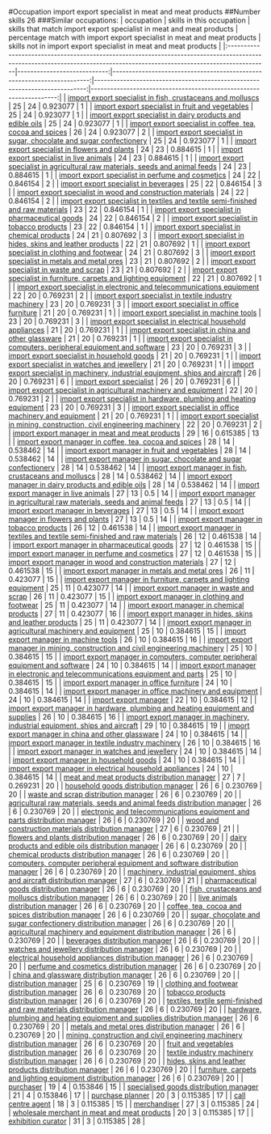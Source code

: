 #Occupation import export specialist in meat and meat products
##Number skills 26
###Similar occupations:
| occupation                                                                                                                                                              |   skills in this occupation |   skills that match import export specialist in meat and meat products |   percentage match with import export specialist in meat and meat products |   skills not in import export specialist in meat and meat products |
|:------------------------------------------------------------------------------------------------------------------------------------------------------------------------|----------------------------:|-----------------------------------------------------------------------:|---------------------------------------------------------------------------:|-------------------------------------------------------------------:|
| [import export specialist in  fish, crustaceans and molluscs](import_export_specialist_in__fish,_crustaceans_and_molluscs.md)                                           |                          25 |                                                                     24 |                                                                   0.923077 |                                                                  1 |
| [import export specialist in fruit and vegetables](import_export_specialist_in_fruit_and_vegetables.md)                                                                 |                          25 |                                                                     24 |                                                                   0.923077 |                                                                  1 |
| [import export specialist in dairy products and edible oils](import_export_specialist_in_dairy_products_and_edible_oils.md)                                             |                          25 |                                                                     24 |                                                                   0.923077 |                                                                  1 |
| [import export specialist in coffee, tea, cocoa and spices](import_export_specialist_in_coffee,_tea,_cocoa_and_spices.md)                                               |                          26 |                                                                     24 |                                                                   0.923077 |                                                                  2 |
| [import export specialist in sugar, chocolate and sugar confectionery](import_export_specialist_in_sugar,_chocolate_and_sugar_confectionery.md)                         |                          25 |                                                                     24 |                                                                   0.923077 |                                                                  1 |
| [import export specialist in flowers and plants](import_export_specialist_in_flowers_and_plants.md)                                                                     |                          24 |                                                                     23 |                                                                   0.884615 |                                                                  1 |
| [import export specialist in live animals](import_export_specialist_in_live_animals.md)                                                                                 |                          24 |                                                                     23 |                                                                   0.884615 |                                                                  1 |
| [import export specialist in agricultural raw materials, seeds and animal feeds](import_export_specialist_in_agricultural_raw_materials,_seeds_and_animal_feeds.md)     |                          24 |                                                                     23 |                                                                   0.884615 |                                                                  1 |
| [import export specialist in perfume and cosmetics](import_export_specialist_in_perfume_and_cosmetics.md)                                                               |                          24 |                                                                     22 |                                                                   0.846154 |                                                                  2 |
| [import export specialist in beverages](import_export_specialist_in_beverages.md)                                                                                       |                          25 |                                                                     22 |                                                                   0.846154 |                                                                  3 |
| [import export specialist in wood and construction materials](import_export_specialist_in_wood_and_construction_materials.md)                                           |                          24 |                                                                     22 |                                                                   0.846154 |                                                                  2 |
| [import export specialist in textiles and textile semi-finished and raw materials](import_export_specialist_in_textiles_and_textile_semi-finished_and_raw_materials.md) |                          23 |                                                                     22 |                                                                   0.846154 |                                                                  1 |
| [import export specialist in pharmaceutical goods](import_export_specialist_in_pharmaceutical_goods.md)                                                                 |                          24 |                                                                     22 |                                                                   0.846154 |                                                                  2 |
| [import export specialist in tobacco products](import_export_specialist_in_tobacco_products.md)                                                                         |                          23 |                                                                     22 |                                                                   0.846154 |                                                                  1 |
| [import export specialist in chemical products](import_export_specialist_in_chemical_products.md)                                                                       |                          24 |                                                                     21 |                                                                   0.807692 |                                                                  3 |
| [import export specialist in hides, skins and leather products](import_export_specialist_in_hides,_skins_and_leather_products.md)                                       |                          22 |                                                                     21 |                                                                   0.807692 |                                                                  1 |
| [import export specialist in clothing and footwear](import_export_specialist_in_clothing_and_footwear.md)                                                               |                          24 |                                                                     21 |                                                                   0.807692 |                                                                  3 |
| [import export specialist in metals and metal ores](import_export_specialist_in_metals_and_metal_ores.md)                                                               |                          23 |                                                                     21 |                                                                   0.807692 |                                                                  2 |
| [import export specialist in waste and scrap](import_export_specialist_in_waste_and_scrap.md)                                                                           |                          23 |                                                                     21 |                                                                   0.807692 |                                                                  2 |
| [import export specialist in furniture, carpets and lighting equipment](import_export_specialist_in_furniture,_carpets_and_lighting_equipment.md)                       |                          22 |                                                                     21 |                                                                   0.807692 |                                                                  1 |
| [import export specialist in electronic and telecommunications equipment](import_export_specialist_in_electronic_and_telecommunications_equipment.md)                   |                          22 |                                                                     20 |                                                                   0.769231 |                                                                  2 |
| [import export specialist in textile industry machinery](import_export_specialist_in_textile_industry_machinery.md)                                                     |                          23 |                                                                     20 |                                                                   0.769231 |                                                                  3 |
| [import export specialist in office furniture](import_export_specialist_in_office_furniture.md)                                                                         |                          21 |                                                                     20 |                                                                   0.769231 |                                                                  1 |
| [import export specialist in machine tools](import_export_specialist_in_machine_tools.md)                                                                               |                          23 |                                                                     20 |                                                                   0.769231 |                                                                  3 |
| [import export specialist in electrical household appliances](import_export_specialist_in_electrical_household_appliances.md)                                           |                          21 |                                                                     20 |                                                                   0.769231 |                                                                  1 |
| [import export specialist in china and other glassware](import_export_specialist_in_china_and_other_glassware.md)                                                       |                          21 |                                                                     20 |                                                                   0.769231 |                                                                  1 |
| [import export specialist in computers, peripheral equipment and software](import_export_specialist_in_computers,_peripheral_equipment_and_software.md)                 |                          23 |                                                                     20 |                                                                   0.769231 |                                                                  3 |
| [import export specialist in household goods](import_export_specialist_in_household_goods.md)                                                                           |                          21 |                                                                     20 |                                                                   0.769231 |                                                                  1 |
| [import export specialist in watches and jewellery](import_export_specialist_in_watches_and_jewellery.md)                                                               |                          21 |                                                                     20 |                                                                   0.769231 |                                                                  1 |
| [import export specialist in machinery, industrial equipment, ships and aircraft](import_export_specialist_in_machinery,_industrial_equipment,_ships_and_aircraft.md)   |                          26 |                                                                     20 |                                                                   0.769231 |                                                                  6 |
| [import export specialist](import_export_specialist.md)                                                                                                                 |                          26 |                                                                     20 |                                                                   0.769231 |                                                                  6 |
| [import export specialist in agricultural machinery and equipment](import_export_specialist_in_agricultural_machinery_and_equipment.md)                                 |                          22 |                                                                     20 |                                                                   0.769231 |                                                                  2 |
| [import export specialist in hardware, plumbing and heating equipment](import_export_specialist_in_hardware,_plumbing_and_heating_equipment.md)                         |                          23 |                                                                     20 |                                                                   0.769231 |                                                                  3 |
| [import export specialist in office machinery and equipment](import_export_specialist_in_office_machinery_and_equipment.md)                                             |                          21 |                                                                     20 |                                                                   0.769231 |                                                                  1 |
| [import export specialist in mining, construction, civil engineering machinery](import_export_specialist_in_mining,_construction,_civil_engineering_machinery.md)       |                          22 |                                                                     20 |                                                                   0.769231 |                                                                  2 |
| [import export manager in meat and meat products](import_export_manager_in_meat_and_meat_products.md)                                                                   |                          29 |                                                                     16 |                                                                   0.615385 |                                                                 13 |
| [import export manager in coffee, tea, cocoa and spices](import_export_manager_in_coffee,_tea,_cocoa_and_spices.md)                                                     |                          28 |                                                                     14 |                                                                   0.538462 |                                                                 14 |
| [import export manager in fruit and vegetables](import_export_manager_in_fruit_and_vegetables.md)                                                                       |                          28 |                                                                     14 |                                                                   0.538462 |                                                                 14 |
| [import export manager in sugar, chocolate and sugar confectionery](import_export_manager_in_sugar,_chocolate_and_sugar_confectionery.md)                               |                          28 |                                                                     14 |                                                                   0.538462 |                                                                 14 |
| [import export manager in fish, crustaceans and molluscs](import_export_manager_in_fish,_crustaceans_and_molluscs.md)                                                   |                          28 |                                                                     14 |                                                                   0.538462 |                                                                 14 |
| [import export manager in dairy products and edible oils](import_export_manager_in_dairy_products_and_edible_oils.md)                                                   |                          28 |                                                                     14 |                                                                   0.538462 |                                                                 14 |
| [import export manager in live animals](import_export_manager_in_live_animals.md)                                                                                       |                          27 |                                                                     13 |                                                                   0.5      |                                                                 14 |
| [import export manager in agricultural raw materials, seeds and animal feeds](import_export_manager_in_agricultural_raw_materials,_seeds_and_animal_feeds.md)           |                          27 |                                                                     13 |                                                                   0.5      |                                                                 14 |
| [import export manager in beverages](import_export_manager_in_beverages.md)                                                                                             |                          27 |                                                                     13 |                                                                   0.5      |                                                                 14 |
| [import export manager in flowers and plants](import_export_manager_in_flowers_and_plants.md)                                                                           |                          27 |                                                                     13 |                                                                   0.5      |                                                                 14 |
| [import export manager in tobacco products](import_export_manager_in_tobacco_products.md)                                                                               |                          26 |                                                                     12 |                                                                   0.461538 |                                                                 14 |
| [import export manager in textiles and textile semi-finished and raw materials](import_export_manager_in_textiles_and_textile_semi-finished_and_raw_materials.md)       |                          26 |                                                                     12 |                                                                   0.461538 |                                                                 14 |
| [import export manager in pharmaceutical goods](import_export_manager_in_pharmaceutical_goods.md)                                                                       |                          27 |                                                                     12 |                                                                   0.461538 |                                                                 15 |
| [import export manager in perfume and cosmetics](import_export_manager_in_perfume_and_cosmetics.md)                                                                     |                          27 |                                                                     12 |                                                                   0.461538 |                                                                 15 |
| [import export manager in wood and construction materials](import_export_manager_in_wood_and_construction_materials.md)                                                 |                          27 |                                                                     12 |                                                                   0.461538 |                                                                 15 |
| [import export manager in metals and metal ores](import_export_manager_in_metals_and_metal_ores.md)                                                                     |                          26 |                                                                     11 |                                                                   0.423077 |                                                                 15 |
| [import export manager in furniture, carpets and lighting equipment](import_export_manager_in_furniture,_carpets_and_lighting_equipment.md)                             |                          25 |                                                                     11 |                                                                   0.423077 |                                                                 14 |
| [import export manager in waste and scrap](import_export_manager_in_waste_and_scrap.md)                                                                                 |                          26 |                                                                     11 |                                                                   0.423077 |                                                                 15 |
| [import export manager in clothing and footwear](import_export_manager_in_clothing_and_footwear.md)                                                                     |                          25 |                                                                     11 |                                                                   0.423077 |                                                                 14 |
| [import export manager in chemical products](import_export_manager_in_chemical_products.md)                                                                             |                          27 |                                                                     11 |                                                                   0.423077 |                                                                 16 |
| [import export manager in hides, skins and leather products](import_export_manager_in_hides,_skins_and_leather_products.md)                                             |                          25 |                                                                     11 |                                                                   0.423077 |                                                                 14 |
| [import export manager in agricultural machinery and equipment](import_export_manager_in_agricultural_machinery_and_equipment.md)                                       |                          25 |                                                                     10 |                                                                   0.384615 |                                                                 15 |
| [import export manager in machine tools](import_export_manager_in_machine_tools.md)                                                                                     |                          26 |                                                                     10 |                                                                   0.384615 |                                                                 16 |
| [import export manager in mining, construction and civil engineering machinery](import_export_manager_in_mining,_construction_and_civil_engineering_machinery.md)       |                          25 |                                                                     10 |                                                                   0.384615 |                                                                 15 |
| [import export manager in computers, computer peripheral equipment and software](import_export_manager_in_computers,_computer_peripheral_equipment_and_software.md)     |                          24 |                                                                     10 |                                                                   0.384615 |                                                                 14 |
| [import export manager in electronic and telecommunications equipment and parts](import_export_manager_in_electronic_and_telecommunications_equipment_and_parts.md)     |                          25 |                                                                     10 |                                                                   0.384615 |                                                                 15 |
| [import export manager in office furniture](import_export_manager_in_office_furniture.md)                                                                               |                          24 |                                                                     10 |                                                                   0.384615 |                                                                 14 |
| [import export manager in office machinery and equipment](import_export_manager_in_office_machinery_and_equipment.md)                                                   |                          24 |                                                                     10 |                                                                   0.384615 |                                                                 14 |
| [import export manager](import_export_manager.md)                                                                                                                       |                          22 |                                                                     10 |                                                                   0.384615 |                                                                 12 |
| [import export manager in hardware, plumbing and heating equipment and supplies](import_export_manager_in_hardware,_plumbing_and_heating_equipment_and_supplies.md)     |                          26 |                                                                     10 |                                                                   0.384615 |                                                                 16 |
| [import export manager in machinery, industrial equipment, ships and aircraft](import_export_manager_in_machinery,_industrial_equipment,_ships_and_aircraft.md)         |                          29 |                                                                     10 |                                                                   0.384615 |                                                                 19 |
| [import export manager in china and other glassware](import_export_manager_in_china_and_other_glassware.md)                                                             |                          24 |                                                                     10 |                                                                   0.384615 |                                                                 14 |
| [import export manager in textile industry machinery](import_export_manager_in_textile_industry_machinery.md)                                                           |                          26 |                                                                     10 |                                                                   0.384615 |                                                                 16 |
| [import export manager in watches and jewellery](import_export_manager_in_watches_and_jewellery.md)                                                                     |                          24 |                                                                     10 |                                                                   0.384615 |                                                                 14 |
| [import export manager in household goods](import_export_manager_in_household_goods.md)                                                                                 |                          24 |                                                                     10 |                                                                   0.384615 |                                                                 14 |
| [import export manager in electrical household appliances](import_export_manager_in_electrical_household_appliances.md)                                                 |                          24 |                                                                     10 |                                                                   0.384615 |                                                                 14 |
| [meat and meat products distribution manager](meat_and_meat_products_distribution_manager.md)                                                                           |                          27 |                                                                      7 |                                                                   0.269231 |                                                                 20 |
| [household goods distribution manager](household_goods_distribution_manager.md)                                                                                         |                          26 |                                                                      6 |                                                                   0.230769 |                                                                 20 |
| [waste and scrap distribution manager](waste_and_scrap_distribution_manager.md)                                                                                         |                          26 |                                                                      6 |                                                                   0.230769 |                                                                 20 |
| [agricultural raw materials, seeds and animal feeds distribution manager](agricultural_raw_materials,_seeds_and_animal_feeds_distribution_manager.md)                   |                          26 |                                                                      6 |                                                                   0.230769 |                                                                 20 |
| [electronic and telecommunications equipment and parts distribution manager](electronic_and_telecommunications_equipment_and_parts_distribution_manager.md)             |                          26 |                                                                      6 |                                                                   0.230769 |                                                                 20 |
| [wood and construction materials distribution manager](wood_and_construction_materials_distribution_manager.md)                                                         |                          27 |                                                                      6 |                                                                   0.230769 |                                                                 21 |
| [flowers and plants distribution manager](flowers_and_plants_distribution_manager.md)                                                                                   |                          26 |                                                                      6 |                                                                   0.230769 |                                                                 20 |
| [dairy products and edible oils distribution manager](dairy_products_and_edible_oils_distribution_manager.md)                                                           |                          26 |                                                                      6 |                                                                   0.230769 |                                                                 20 |
| [chemical products distribution manager](chemical_products_distribution_manager.md)                                                                                     |                          26 |                                                                      6 |                                                                   0.230769 |                                                                 20 |
| [computers, computer peripheral equipment and software distribution manager](computers,_computer_peripheral_equipment_and_software_distribution_manager.md)             |                          26 |                                                                      6 |                                                                   0.230769 |                                                                 20 |
| [machinery, industrial equipment, ships and aircraft distribution manager](machinery,_industrial_equipment,_ships_and_aircraft_distribution_manager.md)                 |                          27 |                                                                      6 |                                                                   0.230769 |                                                                 21 |
| [pharmaceutical goods distribution manager](pharmaceutical_goods_distribution_manager.md)                                                                               |                          26 |                                                                      6 |                                                                   0.230769 |                                                                 20 |
| [fish, crustaceans and molluscs distribution manager](fish,_crustaceans_and_molluscs_distribution_manager.md)                                                           |                          26 |                                                                      6 |                                                                   0.230769 |                                                                 20 |
| [live animals distribution manager](live_animals_distribution_manager.md)                                                                                               |                          26 |                                                                      6 |                                                                   0.230769 |                                                                 20 |
| [coffee, tea, cocoa and spices distribution manager](coffee,_tea,_cocoa_and_spices_distribution_manager.md)                                                             |                          26 |                                                                      6 |                                                                   0.230769 |                                                                 20 |
| [sugar, chocolate and sugar confectionery distribution manager](sugar,_chocolate_and_sugar_confectionery_distribution_manager.md)                                       |                          26 |                                                                      6 |                                                                   0.230769 |                                                                 20 |
| [agricultural machinery and equipment distribution manager](agricultural_machinery_and_equipment_distribution_manager.md)                                               |                          26 |                                                                      6 |                                                                   0.230769 |                                                                 20 |
| [beverages distribution manager](beverages_distribution_manager.md)                                                                                                     |                          26 |                                                                      6 |                                                                   0.230769 |                                                                 20 |
| [watches and jewellery distribution manager](watches_and_jewellery_distribution_manager.md)                                                                             |                          26 |                                                                      6 |                                                                   0.230769 |                                                                 20 |
| [electrical household appliances distribution manager](electrical_household_appliances_distribution_manager.md)                                                         |                          26 |                                                                      6 |                                                                   0.230769 |                                                                 20 |
| [perfume and cosmetics distribution manager](perfume_and_cosmetics_distribution_manager.md)                                                                             |                          26 |                                                                      6 |                                                                   0.230769 |                                                                 20 |
| [china and glassware distribution manager](china_and_glassware_distribution_manager.md)                                                                                 |                          26 |                                                                      6 |                                                                   0.230769 |                                                                 20 |
| [distribution manager](distribution_manager.md)                                                                                                                         |                          25 |                                                                      6 |                                                                   0.230769 |                                                                 19 |
| [clothing and footwear distribution manager](clothing_and_footwear_distribution_manager.md)                                                                             |                          26 |                                                                      6 |                                                                   0.230769 |                                                                 20 |
| [tobacco products distribution manager](tobacco_products_distribution_manager.md)                                                                                       |                          26 |                                                                      6 |                                                                   0.230769 |                                                                 20 |
| [textiles, textile semi-finished and raw materials distribution manager](textiles,_textile_semi-finished_and_raw_materials_distribution_manager.md)                     |                          26 |                                                                      6 |                                                                   0.230769 |                                                                 20 |
| [hardware, plumbing and heating equipment and supplies distribution manager](hardware,_plumbing_and_heating_equipment_and_supplies_distribution_manager.md)             |                          26 |                                                                      6 |                                                                   0.230769 |                                                                 20 |
| [metals and metal ores distribution manager](metals_and_metal_ores_distribution_manager.md)                                                                             |                          26 |                                                                      6 |                                                                   0.230769 |                                                                 20 |
| [mining, construction and civil engineering machinery distribution manager](mining,_construction_and_civil_engineering_machinery_distribution_manager.md)               |                          26 |                                                                      6 |                                                                   0.230769 |                                                                 20 |
| [fruit and vegetables distribution manager](fruit_and_vegetables_distribution_manager.md)                                                                               |                          26 |                                                                      6 |                                                                   0.230769 |                                                                 20 |
| [textile industry machinery distribution manager](textile_industry_machinery_distribution_manager.md)                                                                   |                          26 |                                                                      6 |                                                                   0.230769 |                                                                 20 |
| [hides, skins and leather products distribution manager](hides,_skins_and_leather_products_distribution_manager.md)                                                     |                          26 |                                                                      6 |                                                                   0.230769 |                                                                 20 |
| [furniture, carpets and lighting equipment distribution manager](furniture,_carpets_and_lighting_equipment_distribution_manager.md)                                     |                          26 |                                                                      6 |                                                                   0.230769 |                                                                 20 |
| [purchaser](purchaser.md)                                                                                                                                               |                          19 |                                                                      4 |                                                                   0.153846 |                                                                 15 |
| [specialised goods distribution manager](specialised_goods_distribution_manager.md)                                                                                     |                          21 |                                                                      4 |                                                                   0.153846 |                                                                 17 |
| [purchase planner](purchase_planner.md)                                                                                                                                 |                          20 |                                                                      3 |                                                                   0.115385 |                                                                 17 |
| [call centre agent](call_centre_agent.md)                                                                                                                               |                          18 |                                                                      3 |                                                                   0.115385 |                                                                 15 |
| [merchandiser](merchandiser.md)                                                                                                                                         |                          27 |                                                                      3 |                                                                   0.115385 |                                                                 24 |
| [wholesale merchant in meat and meat products](wholesale_merchant_in_meat_and_meat_products.md)                                                                         |                          20 |                                                                      3 |                                                                   0.115385 |                                                                 17 |
| [exhibition curator](exhibition_curator.md)                                                                                                                             |                          31 |                                                                      3 |                                                                   0.115385 |                                                                 28 |
